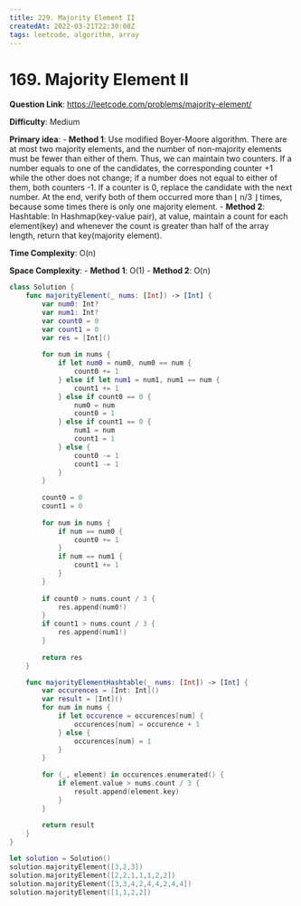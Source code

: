 ```yaml
---
title: 229. Majority Element II
createdAt: 2022-03-21T22:30:08Z
tags: leetcode, algorithm, array
---
```


# 169. Majority Element II

**Question Link**: https://leetcode.com/problems/majority-element/

 **Difficulty**: Medium
 
 **Primary idea**: 
    - **Method 1**: Use modified Boyer-Moore algorithm. There are at most two majority elements, and the number of non-majority elements must be fewer than either of them. Thus, we can maintain two counters. If a number equals to one of the candidates, the corresponding counter +1 while the other does not change; if a number does not equal to either of them, both counters -1. If a counter is 0, replace the candidate with the next number. At the end, verify both of them occurred more than ⌊ n/3 ⌋ times, because some times there is only one majority element.
    - **Method 2**: Hashtable: In Hashmap(key-value pair), at value, maintain a count for each element(key) and whenever the count is greater than half of the array length, return that key(majority element). 
 
 **Time Complexity**: O(n) 
 
 **Space Complexity**: 
    - **Method 1**: O(1) 
    - **Method 2**: O(n)

```swift
class Solution {
    func majorityElement(_ nums: [Int]) -> [Int] {
        var num0: Int?
        var num1: Int?
        var count0 = 0
        var count1 = 0
        var res = [Int]()
        
        for num in nums {
            if let num0 = num0, num0 == num {
                count0 += 1
            } else if let num1 = num1, num1 == num {
                count1 += 1
            } else if count0 == 0 {
                num0 = num
                count0 = 1
            } else if count1 == 0 {
                num1 = num
                count1 = 1
            } else {
                count0 -= 1
                count1 -= 1
            }
        }
        
        count0 = 0
        count1 = 0
        
        for num in nums {
            if num == num0 {
                count0 += 1
            }
            if num == num1 {
                count1 += 1
            }
        }
        
        if count0 > nums.count / 3 {
            res.append(num0!)
        }
        if count1 > nums.count / 3 {
            res.append(num1!)
        }
        
        return res
    }

    func majorityElementHashtable(_ nums: [Int]) -> [Int] {
        var occurences = [Int: Int]()
        var result = [Int]()
        for num in nums {
            if let occurence = occurences[num] {
                occurences[num] = occurence + 1
            } else {
                occurences[num] = 1
            }
        }
        
        for (_, element) in occurences.enumerated() {
            if element.value > nums.count / 3 {
                result.append(element.key)
            }
        }
        
        return result
    }
}

let solution = Solution()
solution.majorityElement([3,2,3])
solution.majorityElement([2,2,1,1,1,2,2])
solution.majorityElement([3,3,4,2,4,4,2,4,4])
solution.majorityElement([1,1,2,2])
```